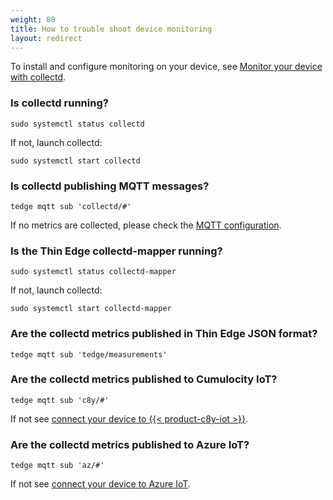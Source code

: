 ```yaml
---
weight: 80
title: How to trouble shoot device monitoring
layout: redirect
---
```


To install and configure monitoring on your device,
see [Monitor your device with collectd](/thin-edge/thin-edge-tutorials/#device-monitoring).

### Is collectd running?

```
sudo systemctl status collectd
```

If not, launch collectd:

```
sudo systemctl start collectd
```

### Is collectd publishing MQTT messages?

```
tedge mqtt sub 'collectd/#'
```

If no metrics are collected, please check the [MQTT configuration](/thin-edge/thin-edge-tutorials/#collectdconf).

### Is the Thin Edge collectd-mapper running?

```
sudo systemctl status collectd-mapper
```

If not, launch collectd:

```
sudo systemctl start collectd-mapper
```

### Are the collectd metrics published in Thin Edge JSON format?

```
tedge mqtt sub 'tedge/measurements'
```

### Are the collectd metrics published to Cumulocity IoT?

```
tedge mqtt sub 'c8y/#'
```

If not see [connect your device to {{< product-c8y-iot >}}](/thin-edge/thin-edge-tutorials/#connect-c8y).

### Are the collectd metrics published to Azure IoT?

```
tedge mqtt sub 'az/#'
```

If not see [connect your device to Azure IoT](/thin-edge/thin-edge-tutorials/#connect-azure).

